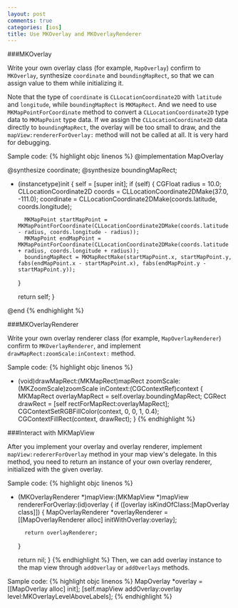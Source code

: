 ```yaml
---
layout: post
comments: true
categories: [ios]
title: Use MKOverlay and MKOverlayRenderer
---
```


###MKOverlay

Write your own overlay class (for example, `MapOverlay`) confirm to `MKOverlay`, synthesize `coordinate` and `boundingMapRect`, so that we can assign value to them while initializing it.

Note that the type of `coordinate` is `CLLocationCoordinate2D` with `latitude` and `longitude`, while `boundingMapRect` is `MKMapRect`. And we need to use `MKMapPointForCoordinate` method to convert a `CLLocationCoordinate2D` type data to `MKMapPoint` type data. If we assign the `CLLocationCoordinate2D` data directly to `boundingMapRect`, the overlay will be too small to draw, and the `mapView:rendererForOverlay:` method will not be called at all. It is very hard for debugging.

<!-- more -->
Sample code: 
{% highlight objc linenos %}
@implementation MapOverlay

@synthesize coordinate;
@synthesize boundingMapRect;

- (instancetype)init
{
    self = [super init];
    if (self) {
        CGFloat radius = 10.0;
        CLLocationCoordinate2D coords = CLLocationCoordinate2DMake(37.0, -111.0);
        coordinate = CLLocationCoordinate2DMake(coords.latitude, coords.longitude);
        
        MKMapPoint startMapPoint = MKMapPointForCoordinate(CLLocationCoordinate2DMake(coords.latitude - radius, coords.longitude - radius));
        MKMapPoint endMapPoint = MKMapPointForCoordinate(CLLocationCoordinate2DMake(coords.latitude + radius, coords.longitude + radius));
        boundingMapRect = MKMapRectMake(startMapPoint.x, startMapPoint.y, fabs(endMapPoint.x - startMapPoint.x), fabs(endMapPoint.y - startMapPoint.y));
    }

	return self;
}

@end
{% endhighlight %}


###MKOverlayRenderer

Write your own overlay renderer class (for example, `MapOverlayRenderer`) confirm to `MKOverlayRenderer`, and implement `drawMapRect:zoomScale:inContext:` method.

Sample code:
{% highlight objc linenos %}
- (void)drawMapRect:(MKMapRect)mapRect zoomScale:(MKZoomScale)zoomScale inContext:(CGContextRef)context
{
    MKMapRect overlayMapRect = self.overlay.boundingMapRect;
    CGRect drawRect = [self rectForMapRect:overlayMapRect];
    CGContextSetRGBFillColor(context, 0, 0, 1, 0.4);
    CGContextFillRect(context, drawRect);
}
{% endhighlight %}

###Interact with MKMapView

After you implement your overlay and overlay renderer, implement `mapView:redererForOverlay` method in your map view's delegate. In this method, you need to return an instance of your own overlay renderer, initialized with the given overlay.

Sample code:
{% highlight objc linenos %}
- (MKOverlayRenderer *)mapView:(MKMapView *)mapView rendererForOverlay:(id<MKOverlay>)overlay
{
    if ([overlay isKindOfClass:[MapOverlay class]]) {
        MapOverlayRenderer *overlayRenderer = [[MapOverlayRenderer alloc] initWithOverlay:overlay];
        
        return overlayRenderer;
    }
    
    return nil;
}
{% endhighlight %}
Then, we can add overlay instance to the map view through `addOverlay` or `addOverlays` methods.

Sample code:
{% highlight objc linenos %}
MapOverlay *overlay = [[MapOverlay alloc] init];
[self.mapView addOverlay:overlay level:MKOverlayLevelAboveLabels];
{% endhighlight %}
	